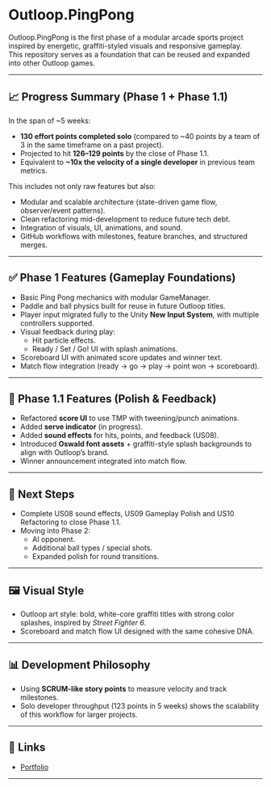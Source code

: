 # Outloop.PingPong

Outloop.PingPong is the first phase of a modular arcade sports project inspired by energetic, graffiti-styled visuals and responsive gameplay.  
This repository serves as a foundation that can be reused and expanded into other Outloop games.

---

## 📈 Progress Summary (Phase 1 + Phase 1.1)

In the span of ~5 weeks:
- **130 effort points completed solo** (compared to ~40 points by a team of 3 in the same timeframe on a past project).
- Projected to hit **126–129 points** by the close of Phase 1.1.
- Equivalent to **~10x the velocity of a single developer** in previous team metrics.

This includes not only raw features but also:
- Modular and scalable architecture (state-driven game flow, observer/event patterns).
- Clean refactoring mid-development to reduce future tech debt.
- Integration of visuals, UI, animations, and sound.
- GitHub workflows with milestones, feature branches, and structured merges.

---

## ✅ Phase 1 Features (Gameplay Foundations)
- Basic Ping Pong mechanics with modular GameManager.
- Paddle and ball physics built for reuse in future Outloop titles.
- Player input migrated fully to the Unity **New Input System**, with multiple controllers supported.
- Visual feedback during play:
  - Hit particle effects.
  - Ready / Set / Go! UI with splash animations.
- Scoreboard UI with animated score updates and winner text.
- Match flow integration (ready → go → play → point won → scoreboard).

---

## 🔄 Phase 1.1 Features (Polish & Feedback)
- Refactored **score UI** to use TMP with tweening/punch animations.
- Added **serve indicator** (in progress).
- Added **sound effects** for hits, points, and feedback (US08).
- Introduced **Oswald font assets** + graffiti-style splash backgrounds to align with Outloop’s brand.
- Winner announcement integrated into match flow.

---

## 🚀 Next Steps
- Complete US08 sound effects, US09 Gameplay Polish and US10 Refactoring to close Phase 1.1.
- Moving into Phase 2:
  - AI opponent.
  - Additional ball types / special shots.
  - Expanded polish for round transitions.

---

## 🖼️ Visual Style
- Outloop art style: bold, white-core graffiti titles with strong color splashes, inspired by *Street Fighter 6*.
- Scoreboard and match flow UI designed with the same cohesive DNA.

---

## 📊 Development Philosophy
- Using **SCRUM-like story points** to measure velocity and track milestones.
- Solo developer throughput (123 points in 5 weeks) shows the scalability of this workflow for larger projects.

---

## 🔗 Links
- [Portfolio](https://jordypriessen.com/)  

---
